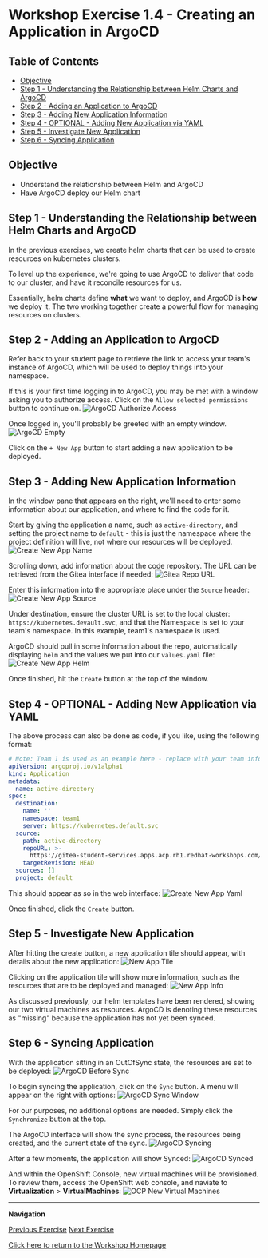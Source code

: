 # Workshop Exercise 1.4 - Creating an Application in ArgoCD

## Table of Contents

* [Objective](#objective)
* [Step 1 - Understanding the Relationship between Helm Charts and ArgoCD](#step-1---understanding-the-relationship-between-helm-charts-and-argocd)
* [Step 2 - Adding an Application to ArgoCD](#step-2---adding-an-application-to-argocd)
* [Step 3 - Adding New Application Information](#step-3---adding-new-application-information)
* [Step 4 - OPTIONAL - Adding New Application via YAML](#step-4---optional---adding-new-application-via-yaml)
* [Step 5 - Investigate New Application](#step-5---investigate-new-application)
* [Step 6 - Syncing Application](#step-6---syncing-application)

## Objective

* Understand the relationship between Helm and ArgoCD
* Have ArgoCD deploy our Helm chart

## Step 1 - Understanding the Relationship between Helm Charts and ArgoCD
In the previous exercises, we create helm charts that can be used to create resources on kubernetes clusters. 

To level up the experience, we're going to use ArgoCD to deliver that code to our cluster, and have it reconcile resources for us.

Essentially, helm charts define **what** we want to deploy, and ArgoCD is **how** we deploy it. The two working together create a powerful flow for managing resources on clusters.

## Step 2 - Adding an Application to ArgoCD
Refer back to your student page to retrieve the link to access your team's instance of ArgoCD, which will be used to deploy things into your namespace.

If this is your first time logging in to ArgoCD, you may be met with a window asking you to authorize access. Click on the `Allow selected permissions` button to continue on.
![ArgoCD Authorize Access](../images/argocd-authorize-access.png)

Once logged in, you'll probably be greeted with an empty window.
![ArgoCD Empty](../images/argocd-empty.png)

Click on the `+ New App` button to start adding a new application to be deployed.

## Step 3 - Adding New Application Information
In the window pane that appears on the right, we'll need to enter some information about our application, and where to find the code for it.

Start by giving the application a name, such as `active-directory`, and setting the project name to `default` - this is just the namespace where the project definition will live, not where our resources will be deployed.
![Create New App Name](../images/create-new-app-name.png)

Scrolling down, add information about the code repository. The URL can be retrieved from the Gitea interface if needed:
![Gitea Repo URL](../images/gitea-repo-url.png)

Enter this information into the appropriate place under the `Source` header:
![Create New App Source](../images/create-new-app-source.png)

Under destination, ensure the cluster URL is set to the local cluster: `https://kubernetes.devault.svc`, and that the Namespace is set to your team's namespace. In this example, team1's namespace is used.

ArgoCD should pull in some information about the repo, automatically displaying `helm` and the values we put into our `values.yaml` file:
![Create New App Helm](../images/create-new-app-helm-info.png)

Once finished, hit the `Create` button at the top of the window.

## Step 4 - OPTIONAL - Adding New Application via YAML
The above process can also be done as code, if you like, using the following format:
```yaml
# Note: Team 1 is used as an example here - replace with your team information
apiVersion: argoproj.io/v1alpha1
kind: Application
metadata:
  name: active-directory
spec:
  destination:
    name: ''
    namespace: team1
    server: https://kubernetes.default.svc
  source:
    path: active-directory
    repoURL: >-
      https://gitea-student-services.apps.acp.rh1.redhat-workshops.com/rh1/team1-code.git
    targetRevision: HEAD
  sources: []
  project: default
```

This should appear as so in the web interface:
![Create New App Yaml](../images/create-new-app-yaml.png)

Once finished, click the `Create` button.

## Step 5 - Investigate New Application
After hitting the create button, a new application tile should appear, with details about the new application:
![New App Tile](../images/new-app-tile.png)

Clicking on the application tile will show more information, such as the resources that are to be deployed and managed:
![New App Info](../images/new-app-info.png)

As discussed previously, our helm templates have been rendered, showing our two virtual machines as resources. ArgoCD is denoting these resources as "missing" because the application has not yet been synced.

## Step 6 - Syncing Application
With the application sitting in an OutOfSync state, the resources are set to be deployed:
![ArgoCD Before Sync](../images/argocd-before-sync.png)

To begin syncing the application, click on the `Sync` button. A menu will appear on the right with options:
![ArgoCD Sync Window](../images/argocd-sync-window.png)

For our purposes, no additional options are needed. Simply click the `Synchronize` button at the top.

The ArgoCD interface will show the sync process, the resources being created, and the current state of the sync.
![ArgoCD Syncing](../images/argocd-syncing.png)

After a few moments, the application will show Synced:
![ArgoCD Synced](../images/argocd-synced.png)

And within the OpenShift Console, new virtual machines will be provisioned. To review them, access the OpenShift web console, and naviate to **Virtualization** > **VirtualMachines**:
![OCP New Virtual Machines](../images/ocp-new-virtual-machines.png)

---
**Navigation**

[Previous Exercise](../1.3-adding-services-for-connectivity/)  [Next Exercise](../2.1-ad-automation-part-1/)

[Click here to return to the Workshop Homepage](../../README.md)
